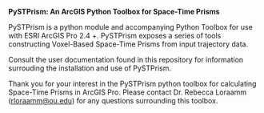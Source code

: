 **PySTPrism: An ArcGIS Python Toolbox for Space-Time Prisms**

PySTPrism is a python module and accompanying Python Toolbox for use with ESRI ArcGIS Pro 2.4 +. PySTPrism exposes a series of tools constructing Voxel-Based Space-Time Prisms from input trajectory data.

Consult the user documentation found in this repository for information surrouding the installation and use of PySTPrism.

Thank you for your interest in the PySTPrism python toolbox for calculating Space-Time Prisms in ArcGIS Pro. Please contact Dr. Rebecca Loraamm (rloraamm@ou.edu) for any questions surrounding this toolbox. 